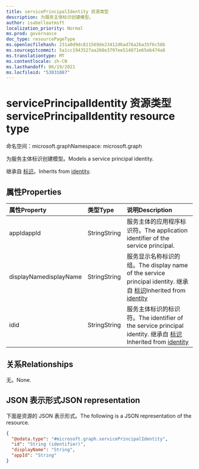 ```yaml
---
title: servicePrincipalIdentity 资源类型
description: 为服务主体标识创建模型。
author: isabelleatmsft
localization_priority: Normal
ms.prod: governance
doc_type: resourcePageType
ms.openlocfilehash: 231a0d9dc811569de23412d6ad76a2ba35f6c58b
ms.sourcegitcommit: 5a1cc1943527aa268e3797ee514871e65eb474a6
ms.translationtype: MT
ms.contentlocale: zh-CN
ms.lasthandoff: 06/19/2021
ms.locfileid: "53031087"
---
```

# <a name="serviceprincipalidentity-resource-type"></a><span data-ttu-id="85055-103">servicePrincipalIdentity 资源类型</span><span class="sxs-lookup"><span data-stu-id="85055-103">servicePrincipalIdentity resource type</span></span>

<span data-ttu-id="85055-104">命名空间：microsoft.graph</span><span class="sxs-lookup"><span data-stu-id="85055-104">Namespace: microsoft.graph</span></span>

<span data-ttu-id="85055-105">为服务主体标识创建模型。</span><span class="sxs-lookup"><span data-stu-id="85055-105">Models a service principal identity.</span></span>

<span data-ttu-id="85055-106">继承自 [标识](../resources/identity.md)。</span><span class="sxs-lookup"><span data-stu-id="85055-106">Inherits from [identity](../resources/identity.md).</span></span>

## <a name="properties"></a><span data-ttu-id="85055-107">属性</span><span class="sxs-lookup"><span data-stu-id="85055-107">Properties</span></span>
|<span data-ttu-id="85055-108">属性</span><span class="sxs-lookup"><span data-stu-id="85055-108">Property</span></span>|<span data-ttu-id="85055-109">类型</span><span class="sxs-lookup"><span data-stu-id="85055-109">Type</span></span>|<span data-ttu-id="85055-110">说明</span><span class="sxs-lookup"><span data-stu-id="85055-110">Description</span></span>|
|:---|:---|:---|
|<span data-ttu-id="85055-111">appId</span><span class="sxs-lookup"><span data-stu-id="85055-111">appId</span></span>|<span data-ttu-id="85055-112">String</span><span class="sxs-lookup"><span data-stu-id="85055-112">String</span></span>|<span data-ttu-id="85055-113">服务主体的应用程序标识符。</span><span class="sxs-lookup"><span data-stu-id="85055-113">The application identifier of the service principal.</span></span>|
|<span data-ttu-id="85055-114">displayName</span><span class="sxs-lookup"><span data-stu-id="85055-114">displayName</span></span>|<span data-ttu-id="85055-115">String</span><span class="sxs-lookup"><span data-stu-id="85055-115">String</span></span>|<span data-ttu-id="85055-116">服务显示名称标识的组。</span><span class="sxs-lookup"><span data-stu-id="85055-116">The display name of the service principal identity.</span></span> <span data-ttu-id="85055-117">继承自 [标识](../resources/identity.md)</span><span class="sxs-lookup"><span data-stu-id="85055-117">Inherited from [identity](../resources/identity.md)</span></span>|
|<span data-ttu-id="85055-118">id</span><span class="sxs-lookup"><span data-stu-id="85055-118">id</span></span>|<span data-ttu-id="85055-119">String</span><span class="sxs-lookup"><span data-stu-id="85055-119">String</span></span>|<span data-ttu-id="85055-120">服务主体标识的标识符。</span><span class="sxs-lookup"><span data-stu-id="85055-120">The identifier of the service principal identity.</span></span> <span data-ttu-id="85055-121">继承自 [标识](../resources/identity.md)</span><span class="sxs-lookup"><span data-stu-id="85055-121">Inherited from [identity](../resources/identity.md)</span></span>|

## <a name="relationships"></a><span data-ttu-id="85055-122">关系</span><span class="sxs-lookup"><span data-stu-id="85055-122">Relationships</span></span>
<span data-ttu-id="85055-123">无。</span><span class="sxs-lookup"><span data-stu-id="85055-123">None.</span></span>

## <a name="json-representation"></a><span data-ttu-id="85055-124">JSON 表示形式</span><span class="sxs-lookup"><span data-stu-id="85055-124">JSON representation</span></span>
<span data-ttu-id="85055-125">下面是资源的 JSON 表示形式。</span><span class="sxs-lookup"><span data-stu-id="85055-125">The following is a JSON representation of the resource.</span></span>
<!-- {
  "blockType": "resource",
  "@odata.type": "microsoft.graph.servicePrincipalIdentity"
}
-->
``` json
{
  "@odata.type": "#microsoft.graph.servicePrincipalIdentity",
  "id": "String (identifier)",
  "displayName": "String",
  "appId": "String"
}
```
